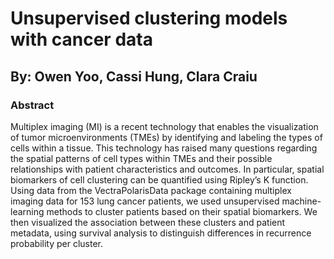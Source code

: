 # Unsupervised clustering models with cancer data
## By: Owen Yoo, Cassi Hung, Clara Craiu


### Abstract

Multiplex imaging (MI) is a recent technology that enables the visualization of tumor microenvironments (TMEs) by identifying and labeling the types of cells within a tissue. This technology has raised many questions regarding the spatial patterns of cell types within TMEs and their possible relationships with patient characteristics and outcomes. In particular, spatial biomarkers of cell clustering can be quantified using Ripley’s K function. Using data from the VectraPolarisData package containing multiplex imaging data for 153 lung cancer patients, we used unsupervised machine-learning methods to cluster patients based on their spatial biomarkers. We then visualized the association between these clusters and patient metadata, using survival analysis to distinguish differences in recurrence probability per cluster.
